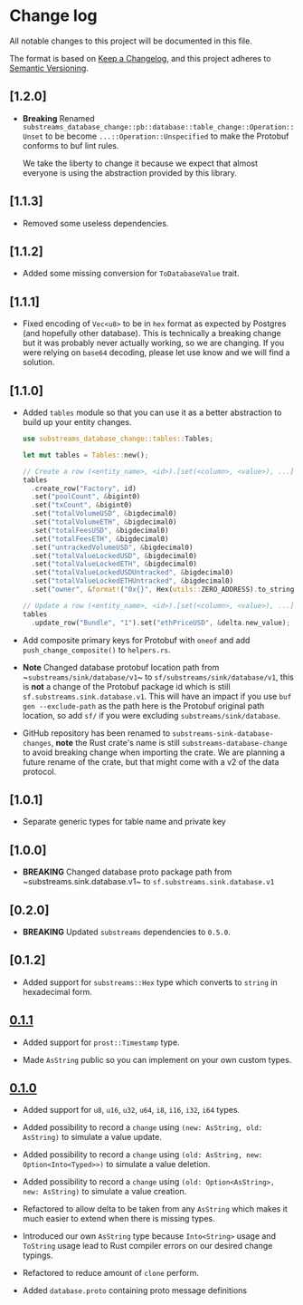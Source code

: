 # Change log

All notable changes to this project will be documented in this file.

The format is based on [Keep a Changelog](https://keepachangelog.com/en/1.0.0/), and this project adheres to [Semantic Versioning](https://semver.org/spec/v2.0.0.html).

## [1.2.0]

* **Breaking** Renamed `substreams_database_change::pb::database::table_change::Operation::Unset` to be become `...::Operation::Unspecified` to make the Protobuf conforms to buf lint rules.

  We take the liberty to change it because we expect that almost everyone is using the abstraction provided by this library.

## [1.1.3]

* Removed some useless dependencies.

## [1.1.2]

* Added some missing conversion for `ToDatabaseValue` trait.

## [1.1.1]

* Fixed encoding of `Vec<u8>` to be in `hex` format as expected by Postgres (and hopefully other database). This is technically a breaking change but it was probably never actually working, so we are changing. If you were relying on `base64` decoding, please let use know and we will find a solution.

## [1.1.0]

* Added `tables` module so that you can use it as a better abstraction to build up your entity changes.

  ```rust
  use substreams_database_change::tables::Tables;

  let mut tables = Tables::new();

  // Create a row (<entity_name>, <id>).[set(<column>, <value>), ...]
  tables
    .create_row("Factory", id)
    .set("poolCount", &bigint0)
    .set("txCount", &bigint0)
    .set("totalVolumeUSD", &bigdecimal0)
    .set("totalVolumeETH", &bigdecimal0)
    .set("totalFeesUSD", &bigdecimal0)
    .set("totalFeesETH", &bigdecimal0)
    .set("untrackedVolumeUSD", &bigdecimal0)
    .set("totalValueLockedUSD", &bigdecimal0)
    .set("totalValueLockedETH", &bigdecimal0)
    .set("totalValueLockedUSDUntracked", &bigdecimal0)
    .set("totalValueLockedETHUntracked", &bigdecimal0)
    .set("owner", &format!("0x{}", Hex(utils::ZERO_ADDRESS).to_string()));

  // Update a row (<entity_name>, <id>).[set(<column>, <value>), ...]
  tables
    .update_row("Bundle", "1").set("ethPriceUSD", &delta.new_value);
  ```

* Add composite primary keys for Protobuf with `oneof` and add `push_change_composite()` to `helpers.rs`.

* **Note** Changed database protobuf location path from ~`substreams/sink/database/v1`~ to `sf/substreams/sink/database/v1`, this is **not** a change of the Protobuf package id which is still `sf.substreams.sink.database.v1`. This will have an impact if you use `buf gen --exclude-path` as the path here is the Protobuf original path location, so add `sf/` if you were excluding `substreams/sink/database`.

* GitHub repository has been renamed to `substreams-sink-database-changes`, **note** the Rust crate's name is still `substreams-database-change` to avoid breaking change when importing the crate. We are planning a future rename of the crate, but that might come with a v2 of the data protocol.

## [1.0.1]

* Separate generic types for table name and private key

## [1.0.0]

* **BREAKING** Changed database proto package path from ~substreams.sink.database.v1~ to `sf.substreams.sink.database.v1`

## [0.2.0]

* **BREAKING** Updated `substreams` dependencies to `0.5.0`.

## [0.1.2]

* Added support for `substreams::Hex` type which converts to `string` in hexadecimal form.

## [0.1.1](https://github.com/streamingfast/substreams-sink-database-changes/releases/tag/v0.1.1)

* Added support for `prost::Timestamp` type.

* Made `AsString` public so you can implement on your own custom types.

## [0.1.0](https://github.com/streamingfast/substreams-sink-database-changes/releases/tag/v0.1.0)

* Added support for `u8`, `u16`, `u32`, `u64`, `i8`, `i16`, `i32`, `i64` types.

* Added possibility to record a `change` using `(new: AsString, old: AsString)` to simulate a value update.

* Added possibility to record a `change` using `(old: AsString, new: Option<Into<Typed>>)` to simulate a value deletion.

* Added possibility to record a `change` using `(old: Option<AsString>, new: AsString)` to simulate a value creation.

* Refactored to allow delta to be taken from any `AsString` which makes it much easier to extend when there is missing types.

* Introduced our own `AsString` type because `Into<String>` usage and `ToString` usage lead to Rust compiler errors on our desired change typings.

* Refactored to reduce amount of `clone` perform.

* Added `database.proto` containing proto message definitions
